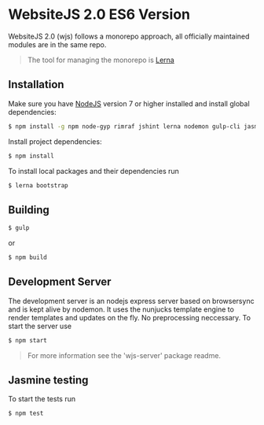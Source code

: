 # WebsiteJS 2.0 ES6 Version
 WebsiteJS 2.0 (wjs) follows a monorepo approach, all officially maintained modules are in the same repo.

 > The tool for managing the monorepo is [Lerna](https://github.com/lerna/lerna)

 ## Installation
 Make sure you have [NodeJS](http://nodejs.org) version 7 or higher installed and
 install global dependencies:
 ```sh
 $ npm install -g npm node-gyp rimraf jshint lerna nodemon gulp-cli jasmine
 ```

 Install project dependencies:
```sh
$ npm install 
```
To install local packages and their dependencies run
```sh
$ lerna bootstrap
```

## Building
```sh
$ gulp
```
or
```sh
$ npm build
```

## Development Server
The development server is an nodejs express server based on browsersync and is kept alive by nodemon.
It uses the nunjucks template engine to render templates and updates on the fly. No preprocessing neccessary.
To start the server use
```sh
$ npm start
```
> For more information see the 'wjs-server' package readme. 

## Jasmine testing
To start the tests run
```sh
$ npm test
```
